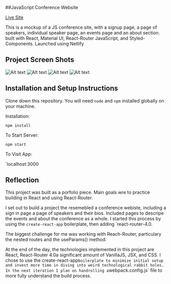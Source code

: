 ##JavaScript Conference Website

[Live Site](https://js-conference.netlify.app/)

This is a mockup of a JS conference site, with a signup page, a page of speakers, individual speaker page, an events page and an about section. built with React, Material UI, React-Router JavaScript, and Styled-Components. Launched using Netlify


## Project Screen Shots
  
![Alt text](https://user-images.githubusercontent.com/29901283/87079964-dea8b200-c1f4-11ea-8a3d-ef92cbb9ab78.png)
![Alt text](https://user-images.githubusercontent.com/29901283/87079971-e0727580-c1f4-11ea-8054-06107697b1b8.png)
![Alt text](https://user-images.githubusercontent.com/29901283/87079976-e1a3a280-c1f4-11ea-8ec8-4563a00a215c.png)
![Alt text](https://user-images.githubusercontent.com/29901283/87080007-eff1be80-c1f4-11ea-8d58-73a1f673ba47.png)

## Installation and Setup Instructions


Clone down this repository. You will need `node` and `npm` installed globally on your machine.  

Installation:

`npm install`  

To Start Server:

`npm start`  

To Visit App:

`localhost:3000

## Reflection

This project was built as a porfolio piece. Main goals wre to practice building in React and using React-Router.  

I set out to build a project the resemebled a conference webiste, including a sign in page a page of speakers and their bios. Included pages to descripe the events and about the conference as a whole. I started this process by using the `create-react-app` boilerplate, then adding `react-router-4.0.  

The biggest challenge for me was working with Reach-Router, particulary the nested routes and the useParams() method.

At the end of the day, the technologies implemented in this project are React, React-Router 4.0a significant amount of VanillaJS, JSX, and CSS. I chose to use the create-react-app` boilerplate to minimize initial setup and invest more time in diving into weird technological rabbit holes. In the next iteration I plan on handrolling a `webpack.config.js` file to more fully understand the build process.
